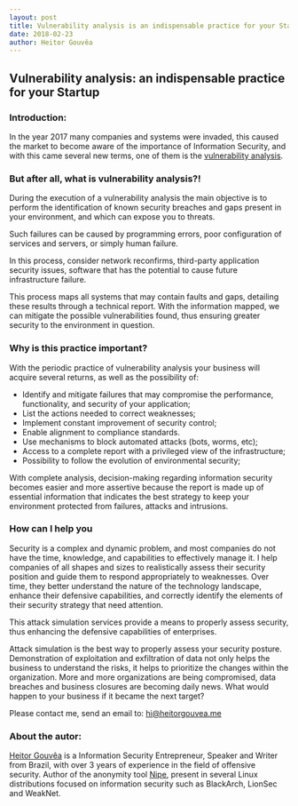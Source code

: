 ```yaml
---
layout: post
title: Vulnerability analysis is an indispensable practice for your Startup
date: 2018-02-23
author: Heitor Gouvêa
---
```


## Vulnerability analysis: an indispensable practice for your Startup

### Introduction:

In the year 2017 many companies and systems were invaded, this caused the market to become aware of the importance of Information Security, and with
this came several new terms, one of them is the [vulnerability analysis](#).


### But after all, what is vulnerability analysis?!

During the execution of a vulnerability analysis the main objective is to perform the identification of known security breaches and gaps present in your environment,
and which can expose you to threats.

Such failures can be caused by programming errors, poor configuration of services and servers, or simply human failure.

In this process, consider network reconfirms, third-party application security issues, software that has the potential to cause future infrastructure failure.

This process maps all systems that may contain faults and gaps, detailing these results through a technical report. With the information mapped, we can mitigate the possible
vulnerabilities found, thus ensuring greater security to the environment in question.

### Why is this practice important?

With the periodic practice of vulnerability analysis your business will acquire several returns, as well as the possibility of:

  - Identify and mitigate failures that may compromise the performance, functionality, and security of your application;
  - List the actions needed to correct weaknesses;
  - Implement constant improvement of security control;
  - Enable alignment to compliance standards.
  - Use mechanisms to block automated attacks (bots, worms, etc);
  - Access to a complete report with a privileged view of the infrastructure;
  - Possibility to follow the evolution of environmental security;

With complete analysis, decision-making regarding information security becomes easier and more assertive because the report is made up of essential information that indicates the best
strategy to keep your environment protected from failures, attacks and intrusions.

### How can I help you

Security is a complex and dynamic problem, and most companies do not have the time, knowledge, and capabilities to effectively manage it. I help companies of all shapes and sizes to realistically assess their security position and guide them to respond appropriately to weaknesses. Over time, they better understand the nature of the technology landscape, enhance their defensive capabilities, and correctly identify the elements of their security strategy that need attention.

This attack simulation services provide a means to properly assess security, thus enhancing the defensive capabilities of enterprises.

Attack simulation is the best way to properly assess your security posture. Demonstration of exploitation and exfiltration of data not only helps the business to understand the risks, it helps to prioritize the changes within the organization.
More and more organizations are being compromised, data breaches and business closures are becoming daily news. What would happen to your business if it became the next target?

Please contact me, send an email to: [hi@heitorgouvea.me](mailto:hi@heitorgouvea.me)

### About the autor:

[Heitor Gouvêa](https://heitorgouvea.me) is a Information Security Entrepreneur, Speaker and Writer from Brazil, with over 3 years of experience in the field of offensive security. Author of the anonymity tool [Nipe](https://github.com/GouveaHeitor/nipe),
present in several Linux distributions focused on information security such as BlackArch, LionSec and WeakNet.
